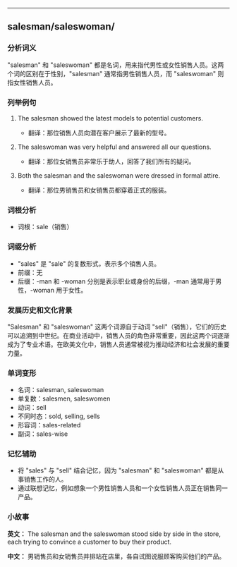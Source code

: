 
---------------
## salesman/saleswoman/
### 分析词义
"salesman" 和 "saleswoman" 都是名词，用来指代男性或女性销售人员。这两个词的区别在于性别，"salesman" 通常指男性销售人员，而 "saleswoman" 则指女性销售人员。

### 列举例句
1. The salesman showed the latest models to potential customers.
   - 翻译：那位销售人员向潜在客户展示了最新的型号。

2. The saleswoman was very helpful and answered all our questions.
   - 翻译：那位女销售员非常乐于助人，回答了我们所有的疑问。

3. Both the salesman and the saleswoman were dressed in formal attire.
   - 翻译：那位男销售员和女销售员都穿着正式的服装。

### 词根分析
- 词根：sale（销售）

### 词缀分析
- "sales" 是 "sale" 的复数形式，表示多个销售人员。
- 前缀：无
- 后缀：-man 和 -woman 分别是表示职业或身份的后缀，-man 通常用于男性，-woman 用于女性。

### 发展历史和文化背景
"Salesman" 和 "saleswoman" 这两个词源自于动词 "sell"（销售），它们的历史可以追溯到中世纪。在商业活动中，销售人员的角色非常重要，因此这两个词逐渐成为了专业术语。在欧美文化中，销售人员通常被视为推动经济和社会发展的重要力量。

### 单词变形
- 名词：salesman, saleswoman
- 单复数：salesmen, saleswomen
- 动词：sell
- 不同时态：sold, selling, sells
- 形容词：sales-related
- 副词：sales-wise

### 记忆辅助
- 将 "sales" 与 "sell" 结合记忆，因为 "salesman" 和 "saleswoman" 都是从事销售工作的人。
- 通过联想记忆，例如想象一个男性销售人员和一个女性销售人员正在销售同一产品。

### 小故事
**英文：**
The salesman and the saleswoman stood side by side in the store, each trying to convince a customer to buy their product.

**中文：**
男销售员和女销售员并排站在店里，各自试图说服顾客购买他们的产品。

